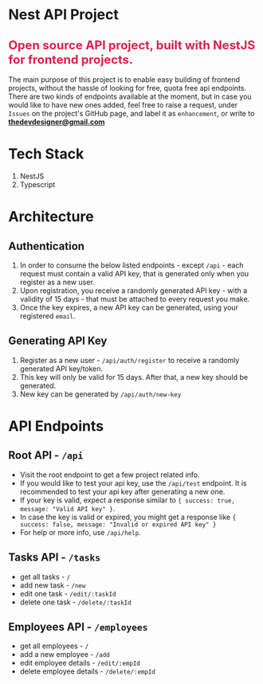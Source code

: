 # Nest API Project

## <span style="color:#e0224e; font-size: 24px">Open source API project, built with NestJS for frontend projects.</span>

The main purpose of this project is to enable easy building of frontend projects, without the hassle of looking for free, quota free api endpoints. There are two kinds of endpoints available at the moment, but in case you would like to have new ones added, feel free to raise a request, under `Issues` on the project's GitHub page, and label it as `enhancement`, or write to **<a href="mailto:thedevdesigner@gmail.com">thedevdesigner@gmail.com</a>**

# Tech Stack

1. NestJS
2. Typescript

# Architecture

## Authentication

1. In order to consume the below listed endpoints - except `/api` - each request must contain a valid API key, that is generated only when you register as a new user.
2. Upon registration, you receive a randomly generated API key - with a validity of 15 days - that must be attached to every request you make.
3. Once the key expires, a new API key can be generated, using your registered `email`.

## Generating API Key

1. Register as a new user - `/api/auth/register` to receive a randomly generated API key/token.
2. This key will only be valid for 15 days. After that, a new key should be generated.
3. New key can be generated by `/api/auth/new-key`

# API Endpoints

## Root API - `/api`

- Visit the root endpoint to get a few project related info.
- If you would like to test your api key, use the `/api/test` endpoint. It is recommended to test your api key after generating a new one.
- If your key is valid, expect a response similar to `{ success: true, message: "Valid API key" }`.
- In case the key is valid or expired, you might get a response like `{ success: false, message: "Invalid or expired API key" }`
- For help or more info, use `/api/help`.

## Tasks API - `/tasks`

- get all tasks - `/`
- add new task - `/new`
- edit one task - `/edit/:taskId`
- delete one task - `/delete/:taskId`

## Employees API - `/employees`

- get all employees - `/`
- add a new employee - `/add`
- edit employee details - `/edit/:empId`
- delete employee details - `/delete/:empId`
